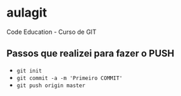 # aulagit
Code Education - Curso de GIT

## Passos que realizei para fazer o PUSH

- ```git init```
- ```git commit -a -m 'Primeiro COMMIT'```
- ```git push origin master```

